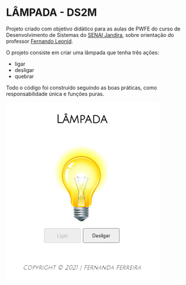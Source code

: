 # LÂMPADA - DS2M
Projeto criado com objetivo didático para as aulas de PWFE do curso de Desenvolvimento de Sistemas do [SENAI Jandira](https://jandira.sp.senai.br/), sobre orientação do professor [Fernando Leonid](https://github.com/fernandoleonid/).

O projeto consiste em criar uma lâmpada que tenha três ações:
* ligar
* desligar
* quebrar

Todo o código foi construido seguindo as boas práticas, como responsabilidade única e funções puras.

<div align=”center”>
    <img src="img/projeto.PNG">
</div>
